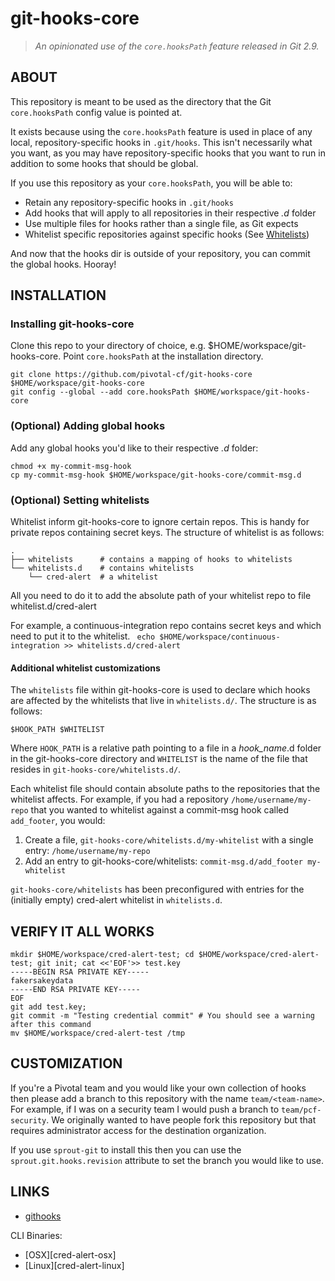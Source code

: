 # git-hooks-core

> *An opinionated use of the `core.hooksPath` feature released in Git 2.9.*

## ABOUT

This repository is meant to be used as the directory that the Git `core.hooksPath` config value is pointed at.

It exists because using the `core.hooksPath` feature is used in place of any local, repository-specific hooks in `.git/hooks`. This isn't necessarily what you want, as you may have repository-specific hooks that you want to run in addition to some hooks that should be global.

If you use this repository as your `core.hooksPath`, you will be able to:

* Retain any repository-specific hooks in `.git/hooks`
* Add hooks that will apply to all repositories in their respective *.d* folder
* Use multiple files for hooks rather than a single file, as Git expects
* Whitelist specific repositories against specific hooks (See [Whitelists](https://github.com/pivotal-cf/git-hooks-core#optional-setting-whitelists))

And now that the hooks dir is outside of your repository, you can commit the global hooks. Hooray!

## INSTALLATION

### Installing git-hooks-core

Clone this repo to your directory of choice, e.g. $HOME/workspace/git-hooks-core.
Point `core.hooksPath` at the installation directory.

```
git clone https://github.com/pivotal-cf/git-hooks-core $HOME/workspace/git-hooks-core
git config --global --add core.hooksPath $HOME/workspace/git-hooks-core
```

### (Optional) Adding global hooks

Add any global hooks you'd like to their respective *.d* folder:

```
chmod +x my-commit-msg-hook
cp my-commit-msg-hook $HOME/workspace/git-hooks-core/commit-msg.d
```

### (Optional) Setting whitelists

Whitelist inform git-hooks-core to ignore certain repos. This is handy for private repos containing secret keys.
The structure of whitelist is as follows:

```
.
├── whitelists      # contains a mapping of hooks to whitelists
└── whitelists.d    # contains whitelists
    └── cred-alert  # a whitelist
```

All you need to do it to add the absolute path of your whitelist repo to file whitelist.d/cred-alert

For example, a continuous-integration repo contains secret keys and which need to put it to the whitelist.
` echo $HOME/workspace/continuous-integration >> whitelists.d/cred-alert`

#### Additional whitelist customizations

The `whitelists` file within git-hooks-core is used to declare which hooks are
affected by the whitelists that live in `whitelists.d/`. The structure is as
follows:

```
$HOOK_PATH $WHITELIST
```

Where `HOOK_PATH` is a relative path pointing to a file in a *hook_name*.d
folder in the git-hooks-core directory and `WHITELIST` is the name of the file
that resides in `git-hooks-core/whitelists.d/`.

Each whitelist file should contain absolute paths to the repositories that the
whitelist affects. For example, if you had a repository
`/home/username/my-repo` that you wanted to whitelist against a commit-msg hook
called `add_footer`, you would:

1. Create a file, `git-hooks-core/whitelists.d/my-whitelist` with a single entry: `/home/username/my-repo`
1. Add an entry to git-hooks-core/whitelists: `commit-msg.d/add_footer my-whitelist`

`git-hooks-core/whitelists` has been preconfigured with entries for the
(initially empty) cred-alert whitelist in `whitelists.d`.

## VERIFY IT ALL WORKS

```
mkdir $HOME/workspace/cred-alert-test; cd $HOME/workspace/cred-alert-test; git init; cat <<'EOF'>> test.key
-----BEGIN RSA PRIVATE KEY-----
fakersakeydata
-----END RSA PRIVATE KEY-----
EOF
git add test.key;
git commit -m "Testing credential commit" # You should see a warning after this command
mv $HOME/workspace/cred-alert-test /tmp
```

## CUSTOMIZATION

If you're a Pivotal team and you would like your own collection of hooks then
please add a branch to this repository with the name `team/<team-name>`. For example,
if I was on a security team I would push a branch to `team/pcf-security`. We originally
wanted to have people fork this repository but that requires administrator access
for the destination organization.

If you use `sprout-git` to install this then you can use the `sprout.git.hooks.revision`
attribute to set the branch you would like to use.

## LINKS

* [githooks](https://git-scm.com/docs/githooks)

CLI Binaries:

* [OSX][cred-alert-osx]
* [Linux][cred-alert-linux]
